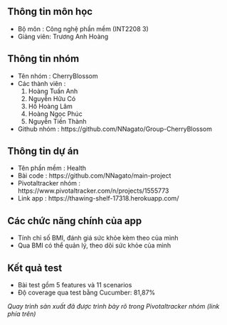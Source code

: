 

<h2>Thông tin môn học </h2>
  <ul>
    <li>Bộ môn : Công nghệ phần mềm (INT2208 3)</li>
    <li>Giảng viên: Trương Anh Hoàng</li>
  </ul> 

<h2>Thông tin nhóm </h2>
  <ul>
    <li>Tên nhóm : CherryBlossom </li>
    <li>Các thành viên : 
      <ol>
        <li>Hoàng Tuấn Anh </li>
        <li>Nguyễn Hữu Có </li>
        <li>Hồ Hoàng Lâm</li>
        <li>Hoàng Ngọc Phúc </li>
        <li>Nguyễn Tiến Thành</li>
      </ol>
    </li>
    <li>Github nhóm : https://github.com/NNagato/Group-CherryBlossom </li>
  </ul>  

<h2>Thông tin dự án</h2>
  <ul>
    <li>Tên phần mềm : Health</li>
    <li>Bài code : https://github.com/NNagato/main-project </li>
    <li>Pivotaltracker nhóm : https://www.pivotaltracker.com/n/projects/1555773 </li>
    <li>Link app : https://thawing-shelf-17318.herokuapp.com/</li>
  </ul>

<h2>Các chức năng chính của app</h2>
  <ul>
    <li>Tính chỉ số BMI, đánh giá sức khỏe kèm theo của mình </li>
    <li>Qua BMI có thể quản lý, theo dõi sức khỏe của mình </li>
  </ul>

<h2>Kết quả test </h2>
  <ul>
    <li>Bài test gồm 5 features và 11 scenarios</li>
    <li>Độ coverage qua test bằng Cucumber: 81,87%</li>
  </ul>

<i>Quay trình sản xuất đã được trình bày rõ trong Pivotaltracker nhóm (link phía trên) </i>
